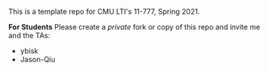 This is a template repo for CMU LTI's 11-777, Spring 2021.

**For Students**
Please create a *private* fork or copy of this repo and invite me and the TAs:
- ybisk
- Jason-Qiu
